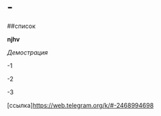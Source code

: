 # -

##список

**njhv**

*Демострация*

-1

-2

-3

[ссылка]https://web.telegram.org/k/#-2468994698

